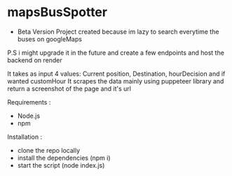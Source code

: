 # mapsBusSpotter
- Beta Version
Project created because im lazy to search everytime the buses on googleMaps 

P.S i might upgrade it in the future and create a few endpoints and host the backend on render 

It takes as input 4 values: Current position, Destination, hourDecision and if wanted customHour
It scrapes the data mainly using puppeteer library and return a screenshot of the page and it's url

Requirements : 
- Node.js
- npm

Installation :
- clone the repo locally
- install the dependencies (npm i)
- start the script (node index.js)

